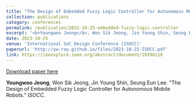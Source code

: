 ```yaml
---
title: "The Design of Embedded Fuzzy Logic Controller for Autonomous Mobile Robots"
collection: publications
category: conferences
permalink: /publication/2023-10-25-embedded-fuzzy-logic-controller
excerpt: '<b>Youngwoo Jeong</b>, Won Sik Jeong, Jin Young Shin, Seung Eun Lee. &quot;The Design of Embedded Fuzzy Logic Controller for Autonomous Mobile Robots.&quot; <i>ISOCC</i>.'
date: 2023-10-25
venue: 'International SoC Design Conference (ISOCC)'
paperurl: 'http://yw-ray.github.io/files/2023-10-25-ISOCC.pdf'
link: https://ieeexplore.ieee.org/abstract/document/10396118
---
```


<a href='http://yw-ray.github.io/files/2023-10-25-ISOCC.pdf'>Download paper here</a>

<b>Youngwoo Jeong</b>, Won Sik Jeong, Jin Young Shin, Seung Eun Lee. &quot;The Design of Embedded Fuzzy Logic Controller for Autonomous Mobile Robots.&quot; <i>ISOCC</i>.
